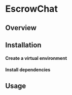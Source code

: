 # EscrowChat

## Overview

## Installation

#### Create a virtual environment

#### Install dependencies

## Usage